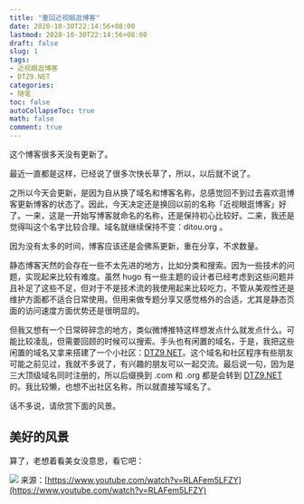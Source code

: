 ```yaml
---
title: "重回近视眼逛博客"
date: 2020-10-30T22:14:56+08:00
lastmod: 2020-10-30T22:14:56+08:00
draft: false
slug: 1
tags:
- 近视眼逛博客
- DTZ9.NET
categories:
- 随笔
toc: false
autoCollapseToc: true
math: false
comment: true
---
```

这个博客很多天没有更新了。

最近一直都是这样，已经说了很多次快长草了，所以，以后就不说了。

之所以今天会更新，是因为自从换了域名和博客名称，总感觉回不到过去喜欢逛博客更新博客的状态了。因此，今天决定还是换回以前的名称「近视眼逛博客」好了。一来，这是一开始写博客就命名的名称，还是保持初心比较好。二来，我还是觉得叫这个名字比较合理。域名就继续保持不变：ditou.org 。

因为没有太多的时间，博客应该还是会佛系更新，重在分享，不求数量。

静态博客天然的会存在一些不太先进的地方，比如分类和搜索。因为一些技术的问题，实现起来比较有难度。虽然 hugo 有一些主题的设计者已经考虑到这些问题并且补足了这些不足，但对于不是技术流的我使用起来比较吃力，不管从美观性还是维护方面都不适合日常使用。但用来做专题分享又感觉格外的合适，尤其是静态页面的访问速度方面优势还是很明显的。

但我又想有一个日常碎碎念的地方，类似微博推特这样想发点什么就发点什么。可能比较凌乱，但需要回顾的时候可以搜索。手头也有闲置的域名，于是，我把这些闲置的域名又拿来搭建了一个小社区：[DTZ9.NET](https://dtz9.net/)。这个域名和社区程序有些朋友可能之前见过，我就不多说了，有兴趣的朋友可以一起交流。最后说一句，因为是三大顶级域名同时注册的，所以后缀换到 .com 和 .org 都是会转到 [DTZ9.NET](https://dtz9.net/) 的。我比较懒，也想不出社区名称，所以就直接写域名了。

话不多说，请欣赏下面的风景。

## 美好的风景

算了，老想着看美女没意思，看它吧：

![](https://img.1078503.org/imgs/2020/10/3891adc01f20a7fa.png)
来源：[https://www.youtube.com/watch?v=RLAFem5LFZY](https://www.youtube.com/watch?v=RLAFem5LFZY)

